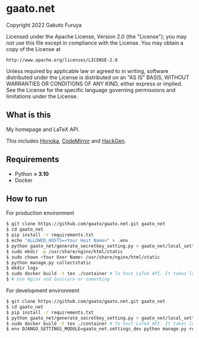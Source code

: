 # gaato.net

Copyright 2022 Gakuto Furuya

Licensed under the Apache License, Version 2.0 (the "License");
you may not use this file except in compliance with the License.
You may obtain a copy of the License at

    http://www.apache.org/licenses/LICENSE-2.0

Unless required by applicable law or agreed to in writing, software
distributed under the License is distributed on an "AS IS" BASIS,
WITHOUT WARRANTIES OR CONDITIONS OF ANY KIND, either express or implied.
See the License for the specific language governing permissions and
limitations under the License.

## What is this

My homepage and LaTeX API.

This includes [Honoka](https://github.com/windyakin/Honoka), [CodeMirror](https://github.com/codemirror/codemirror) and [HackGen](https://github.com/yuru7/HackGen).

## Requirements

- Python **> 3.10**
- Docker

## How to run

For production environment
```sh
$ git clone https://github.com/gaato/gaato.net.git gaato_net
$ cd gaato_net
$ pip install -r requirements.txt
$ echo "ALLOWED_HOSTS=<Your Host Name>" > .env
$ python gaato_net/generate_secretkey_setting.py > gaato_net/local_settings.py
$ sudo mkdir -p /usr/share/nginx/html/static
$ sudo chown <Your User Name> /usr/share/nginx/html/static
$ python manage.py collectstatic
$ mkdir logs
$ sudo docker build -t tex ./container # To host LaTeX API. It takes long time.
$ # Use Nginx and Gunicorn or something
```

For development environment
```sh
$ git clone https://github.com/gaato/gaato.net.git gaato_net
$ cd gaato_net
$ pip install -r requirements.txt
$ python gaato_net/generate_secretkey_setting.py > gaato_net/local_settings.py
$ sudo docker build -t tex ./container # To host LaTeX API. It takes long time.
$ env DJANGO_SETTINGS_MODULE=gaato_net.settings_dev python manage.py runserver
```
